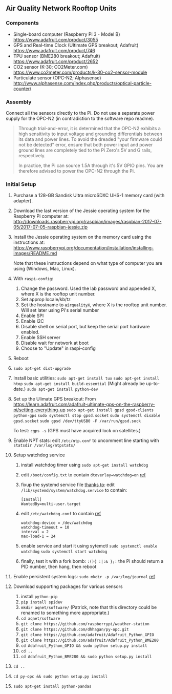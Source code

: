 ## Air Quality Network Rooftop Units



### Components

* Single-board computer (Raspberry Pi 3 - Model B)
    <https://www.adafruit.com/product/3055>
* GPS and Real-time Clock (Ultimate GPS breakout; Adafruit)
    <https://www.adafruit.com/product/746>
* TPU sensor (BME280 breakout; Adafruit)
    <https://www.adafruit.com/product/2652>
* CO2 sensor (K-30; CO2Meter.com)
    <https://www.co2meter.com/products/k-30-co2-sensor-module>
* Particulate sensor (OPC-N2; Alphasense)
    <http://www.alphasense.com/index.php/products/optical-particle-counter/>

### Assembly

Connect all the sensors directly to the Pi. Do not use a separate power supply
for the OPC-N2 (in contradiction to the software repo readme).

> Through trial-and-error, it is determined that the OPC-N2 exhibits a high
> sensitivity to input voltage and grounding differentials between its data
> and power lines. To avoid the dreaded "your firmware could not be detected"
> error, ensure that both power input and power ground lines are completely
> tied to the Pi Zero's 5V and G rails, respectively. 
>
> In practice, the Pi can source 1.5A through it's 5V GPIO pins. You are
> therefore advised to power the OPC-N2 through the Pi. 


### Initial Setup

1. Purchase a 128-GB Sandisk Ultra microSDXC UHS-1 memory card (with adapter).

2. Download the last version of the Jessie operating system for the Raspberry Pi computer at:
       http://downloads.raspberrypi.org/raspbian/images/raspbian-2017-07-05/2017-07-05-raspbian-jessie.zip

3. Install the Jessie operating system on the memory card using the instructions at:
       https://www.raspberrypi.org/documentation/installation/installing-images/README.md

   Note that these instructions depend on what type of computer you are using (Windows, Mac, Linux).

4. With `raspi-config`:
    1. Change the password. Used the lab password and appended X, where X is the rooftop unit number.
    2. Set approp locale/kb/tz
    3. ~~Set the hostname to `airqualityX`~~, where X is the rooftop unit number. 
            Will set later using Pi's serial number
    4. Enable SPI
    5. Enable I2C
    6. Disable shell on serial port, but keep the serial port hardware enabled.
    7. Enable SSH server
    8. Disable wait for network at boot
    9. Choose to "Update" in raspi-config
5. Reboot
6. `sudo apt-get dist-upgrade`
7. Install basic utilities:
    `sudo apt-get install tux`
    `sudo apt-get install htop`
    `sudo apt-get install build-essential`  (Might already be up-to-date.)
    `sudo apt-get install python-dev`


8. Set up the Ulimate GPS breakout:
    From https://learn.adafruit.com/adafruit-ultimate-gps-on-the-raspberry-pi/setting-everything-up
        `sudo apt-get install gpsd gpsd-clients python-gps`
        `sudo systemctl stop gpsd.socket`
        `sudo systemctl disable gpsd.socket`
        `sudo gpsd /dev/ttyUSB0 -F /var/run/gpsd.sock`

    To test:
        `cgps -s`    (GPS must have acquired lock on satellites.)

9. Enable NPT stats: edit `/etc/ntp.conf` to uncomment line starting
    with `statsdir /var/log/ntpstats/`

10. Setup watchdog service
    1. install watchdog timer using `sudo apt-get install watchdog`
    2. edit `/boot/config.txt` to contain `dtoverlay=watchdog=on`
       [ref](https://github.com/raspberrypi/linux/issues/1285#issuecomment-182264729)
    3. fixup the systemd service file [thanks to](https://kd8twg.net/2015/10/30/raspberry-pi-enabling-watchdog-on-raspbian-jessie/):
       edit `/lib/systemd/system/watchdog.service` to contain:

        ```
        [Install]
        WantedBy=multi-user.target
        ```

    4. edit `/etc/watchdog.conf` to contain
       [ref](https://blog.kmp.or.at/watchdog-for-raspberry-pi/)

        ```
        watchdog-device = /dev/watchdog
        watchdog-timeout = 10
        interval = 2
        max-load-1 = 24
        ```

    5. enable service and start it using sytemctl
        `sudo systemctl enable watchdog`
        `sudo systemctl start watchdog`
        
    6. finally, test it with a fork bomb: `:(){ :|:& };:`
       the Pi should return a PID number, then hang, then reboot

11. Enable persistent system logs: `sudo mkdir -p /var/log/journal`
    [ref](https://www.digitalocean.com/community/tutorials/how-to-use-journalctl-to-view-and-manipulate-systemd-logs)

12. Download supporting packages for various sensors
    1. install `python-pip`
    2. `pip install spidev`
    3. `mkdir aqnet/software/`   (Patrick, note that this directory could be renamed to something more appropriate.)
    4. `cd aqnet/software`
    3. `git clone https://github.com/raspberrypi/weather-station`
    4. `git clone https://github.com/dhhagan/py-opc.git`
    5. `git clone https://github.com/adafruit/Adafruit_Python_GPIO`
    6. `git clone https://github.com/adafruit/Adafruit_Python_BME280`
    7. `cd Adafruit_Python_GPIO && sudo python setup.py install`
    8. `cd ..`
    9. `cd Adafruit_Python_BME280 && sudo python setup.py install`
   10. `cd ..`
   11. `cd py-opc && sudo python setup.py install`
   12. `sudo apt-get install python-pandas`

